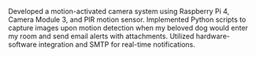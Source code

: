Developed a motion-activated camera system using Raspberry Pi 4, Camera Module 3, and PIR motion sensor. Implemented Python scripts to capture images upon motion detection when my beloved dog would enter my room and send email alerts with attachments. Utilized hardware-software integration and SMTP for real-time notifications.
